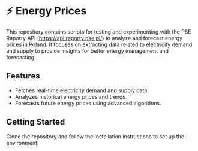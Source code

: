 # ⚡ Energy Prices

This repository contains scripts for testing and experimenting with the PSE Raporty API (https://api.raporty.pse.pl/) to analyze and forecast energy prices in Poland. It focuses on extracting data related to electricity demand and supply to provide insights for better energy management and forecasting.

## Features
- Fetches real-time electricity demand and supply data.
- Analyzes historical energy prices and trends.
- Forecasts future energy prices using advanced algorithms.

## Getting Started
Clone the repository and follow the installation instructions to set up the environment.
